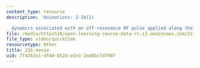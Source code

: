 ```yaml
---
content_type: resource
description: 'Animations: 2-1b(1)

  dynamics associated with an off-resonance RF pulse applied along the x-axis'
file: /media/https%3A/open-learning-course-data-rc.s3.amazonaws.com/22-920-a-hands-on-introduction-to-nuclear-magnetic-resonance-january-iap-1997/7f4362e1df40852de1e32ed8bcfd7907_21b.movie
file_type: video/quicktime
resourcetype: Other
title: 21b.movie
uid: 7f4362e1-df40-852d-e1e3-2ed8bcfd7907
---
```

